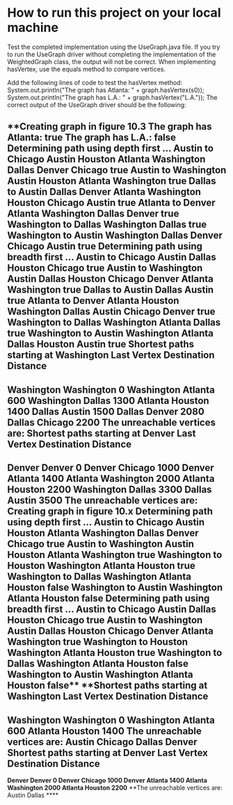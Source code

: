 <h1>How to run this project on your local machine</h1>
Test the completed implementation using the UseGraph.java file.
If you try to run the UseGraph driver without completing the implementation of the WeightedGraph
class, the output will not be correct.
When implementing hasVertex, use the equals method to compare vertices.

Add the following lines of code to test the hasVertex method:
System.out.println("The graph has Atlanta: " + graph.hasVertex(s0));
System.out.println("The graph has L.A.: " + graph.hasVertex("L.A."));
The correct output of the UseGraph driver should be the following:

**Creating graph in figure 10.3
The graph has Atlanta: true
The graph has L.A.: false
Determining path using depth first ...
Austin to Chicago
Austin
Houston
Atlanta
Washington
Dallas
Denver
Chicago
true
Austin to Washington
Austin
Houston
Atlanta
Washington
true
Dallas to Austin
Dallas
Denver
Atlanta
Washington
Houston
Chicago
Austin
true
Atlanta to Denver
Atlanta
Washington
Dallas
Denver
true
Washington to Dallas
Washington
Dallas
true
Washington to Austin
Washington
Dallas
Denver
Chicago
Austin
true
Determining path using breadth first ...
Austin to Chicago
Austin
Dallas
Houston
Chicago
true
Austin to Washington
Austin
Dallas
Houston
Chicago
Denver
Atlanta
Washington
true
Dallas to Austin
Dallas
Austin
true
Atlanta to Denver
Atlanta
Houston
Washington
Dallas
Austin
Chicago
Denver
true
Washington to Dallas
Washington
Atlanta
Dallas
true
Washington to Austin
Washington
Atlanta
Dallas
Houston
Austin
true
Shortest paths starting at Washington
Last Vertex Destination Distance
------------------------------------
Washington Washington 0
Washington Atlanta 600
Washington Dallas 1300
Atlanta Houston 1400
Dallas Austin 1500
Dallas Denver 2080
Dallas Chicago 2200
The unreachable vertices are:
Shortest paths starting at Denver
Last Vertex Destination Distance
------------------------------------
Denver Denver 0
Denver Chicago 1000
Denver Atlanta 1400
Atlanta Washington 2000
Atlanta Houston 2200
Washington Dallas 3300
Dallas Austin 3500
The unreachable vertices are:
Creating graph in figure 10.x
Determining path using depth first ...
Austin to Chicago
Austin
Houston
Atlanta
Washington
Dallas
Denver
Chicago
true
Austin to Washington
Austin
Houston
Atlanta
Washington
true
Washington to Houston
Washington
Atlanta
Houston
true
Washington to Dallas
Washington
Atlanta
Houston
false
Washington to Austin
Washington
Atlanta
Houston
false
Determining path using breadth first ...
Austin to Chicago
Austin
Dallas
Houston
Chicago
true
Austin to Washington
Austin
Dallas
Houston
Chicago
Denver
Atlanta
Washington
true
Washington to Houston
Washington
Atlanta
Houston
true
Washington to Dallas
Washington
Atlanta
Houston
false
Washington to Austin
Washington
Atlanta
Houston
false**
**Shortest paths starting at Washington
Last Vertex Destination Distance
------------------------------------
Washington Washington 0
Washington Atlanta 600
Atlanta Houston 1400
The unreachable vertices are:
Austin
Chicago
Dallas
Denver
Shortest paths starting at Denver
Last Vertex Destination Distance
------------------------------------
**Denver Denver 0
Denver Chicago 1000
Denver Atlanta 1400
Atlanta Washington 2000
Atlanta Houston 2200**
**The unreachable vertices are:
Austin
Dallas ****
